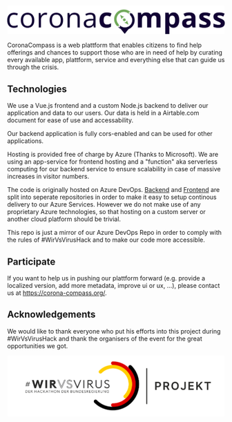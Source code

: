 ![CoronaCompass](assets/logo.svg "CoronaCompass")

CoronaCompass is a web plattform that enables citizens to find help offerings and chances to support those who are in need of help by curating every available app, plattform, service and everything else that can guide us through the crisis.

## Technologies

We use a Vue.js frontend and a custom Node.js backend to deliver our application and data to our users. Our data is held in a Airtable.com document for ease of use and accessability.

Our backend application is fully cors-enabled and can be used for other applications.

Hosting is provided free of charge by Azure (Thanks to Microsoft). We are using an app-service for frontend hosting and a "function" aka serverless computing for our backend service to ensure scalability in case of massive increases in visitor numbers.

The code is originally hosted on Azure DevOps. [Backend](https://dev.azure.com/corona-compass/corona-compass-backend) and [Frontend](https://dev.azure.com/corona-compass/corona-compass-frontend) are split into seperate repositories in order to make it easy to setup continous delivery to our Azure Services. However we do not make use of any proprietary Azure technologies, so that hosting on a custom server or another cloud platform should be trivial. 

This repo is just a mirror of our Azure DevOps Repo in order to comply with the rules of #WirVsVirusHack and to make our code more accessible.

## Participate

If you want to help us in pushing our plattform forward (e.g. provide a localized version, add more metadata, improve ui or ux, ...), please contact us at https://corona-compass.org/.

## Acknowledgements

We would like to thank everyone who put his efforts into this project during #WirVsVirusHack and thank the organisers of the event for the great opportunities we got.

![#WirVsVirusHack](assets/logo_wirvsvirushack.png "#WirVsVirusHack")